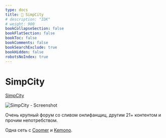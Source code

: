 ```yaml
---
type: docs
title: 🔷 SimpCity
# description: "IDK"
# weight: 900
bookCollapseSection: false
bookFlatSection: false
bookToc: false
bookComments: false
bookSearchExclude: true
bookHidden: false
robotsNoIndex: true
---
```


# SimpCity

[SimpCity](https://simpcity.su/?nt)

![SimpCity - Screenshot](@img/simpcity-screenshot.avif)

Очень крупный форум со сливом онлифанщиц, другим 21+ контентом и прочим непотребством.

Одна сеть с [Coomer](../coomer) и [Kemono](../kemono).
